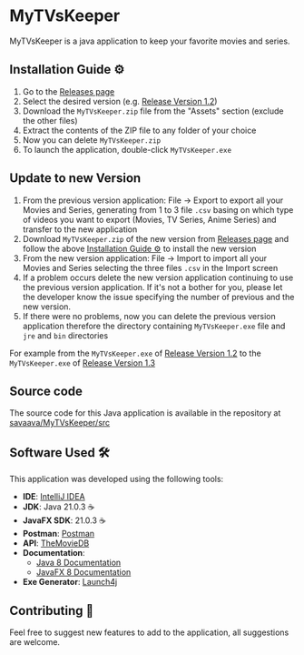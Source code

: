 # MyTVsKeeper
MyTVsKeeper is a java application to keep your favorite movies and series.

## Installation Guide ⚙️
1. Go to the [Releases page](https://github.com/savaava/MyTVsKeeper/releases)
2. Select the desired version (e.g. [Release Version 1.2](https://github.com/savaava/MyTVsKeeper/releases/tag/v1.2))
3. Download the `MyTVsKeeper.zip` file from the "Assets" section (exclude the other files)
4. Extract the contents of the ZIP file to any folder of your choice
5. Now you can delete `MyTVsKeeper.zip`
6. To launch the application, double-click `MyTVsKeeper.exe`

## Update to new Version
1. From the previous version application: File → Export to export all your Movies and Series, generating from 1 to 3 file `.csv` basing on
which type of videos you want to export (Movies, TV Series, Anime Series) and transfer to the new application
2. Download `MyTVsKeeper.zip` of the new version from [Releases page](https://github.com/savaava/MyTVsKeeper/releases)
and follow the above [Installation Guide ⚙️](#installation-guide-) to install the new version
3. From the new version application: File → Import to import all your Movies and Series selecting the three files `.csv` in the Import screen
4. If a problem occurs delete the new version application continuing to use the previous version application.
If it's not a bother for you, please let the developer know the issue specifying the number of previous and the new version.
5. If there were no problems, now you can delete the previous version application therefore the directory containing `MyTVsKeeper.exe` file and `jre` and `bin` directories

For example from the `MyTVsKeeper.exe` of [Release Version 1.2](https://github.com/savaava/MyTVsKeeper/releases/tag/v1.2)
to the `MyTVsKeeper.exe` of [Release Version 1.3](https://github.com/savaava/MyTVsKeeper/releases/tag/v1.3)

## Source code
The source code for this Java application is available in the repository at [savaava/MyTVsKeeper/src](https://github.com/savaava/MyTVsKeeper/tree/main/src)

## Software Used 🛠️
This application was developed using the following tools:
- **IDE**: [IntelliJ IDEA](https://www.jetbrains.com/idea/)
- **JDK**: Java 21.0.3 ☕
- **JavaFX SDK**: 21.0.3 ☕
- **Postman**: [Postman](https://www.postman.com/)
- **API**: [TheMovieDB](https://developer.themoviedb.org/reference/intro/getting-started)
- **Documentation**:
  - [Java 8 Documentation](https://docs.oracle.com/javase/8/docs/api/)
  - [JavaFX 8 Documentation](https://docs.oracle.com/javase/8/javafx/api/)
- **Exe Generator**: [Launch4j](https://launch4j.sourceforge.net/)

## Contributing 🤝
Feel free to suggest new features to add to the application, all suggestions are welcome.
